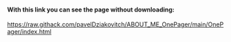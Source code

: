 #### With this link you can see the page without downloading:

https://raw.githack.com/pavelDziakovitch/ABOUT_ME_OnePager/main/OnePager/index.html
